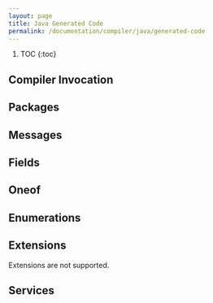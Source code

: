 ```yaml
---
layout: page
title: Java Generated Code
permalink: /documentation/compiler/java/generated-code
---
```


1. TOC
{:toc}

## Compiler Invocation


## Packages

## Messages

## Fields

## Oneof

## Enumerations

## Extensions

Extensions are not supported.

## Services
